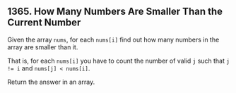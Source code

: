 ## 1365. How Many Numbers Are Smaller Than the Current Number

Given the array ```nums```, for each ```nums[i]``` find out how many numbers in the array are smaller than it. 

That is, for each ```nums[i]``` you have to count the number of valid ```j``` such that ```j != i``` and ```nums[j] < nums[i]```.

Return the answer in an array.
